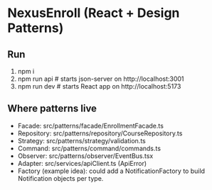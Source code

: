 # NexusEnroll (React + Design Patterns)


## Run
1. npm i
2. npm run api # starts json-server on http://localhost:3001
3. npm run dev # starts React app on http://localhost:5173


## Where patterns live
- Facade: src/patterns/facade/EnrollmentFacade.ts
- Repository: src/patterns/repository/CourseRepository.ts
- Strategy: src/patterns/strategy/validation.ts
- Command: src/patterns/command/commands.ts
- Observer: src/patterns/observer/EventBus.tsx
- Adapter: src/services/apiClient.ts (ApiError)
- Factory (example idea): could add a NotificationFactory to build Notification objects per type.
